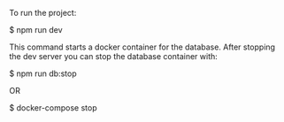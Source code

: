 To run the project:

$ npm run dev

This command starts a docker container for the database. After stopping the dev
server you can stop the database container with:

$ npm run db:stop

OR

$ docker-compose stop
